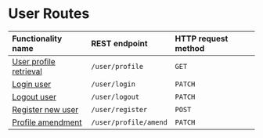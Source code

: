 # User Routes

| Functionality name                            | REST endpoint         | HTTP request method |
| :-------------------------------------------- | :-------------------- | :------------------ |
| [User profile retrieval](./getUserProfile.md) | `/user/profile`       | `GET`               |
| [Login user](./loginUser.md)                  | `/user/login`         | `PATCH`             |
| [Logout user](./logoutUser.md)                | `/user/logout`        | `PATCH`             |
| [Register new user](./registerUser.md)        | `/user/register`      | `POST`              |
| [Profile amendment](./amendProfileDetails.md) | `/user/profile/amend` | `PATCH`             |

